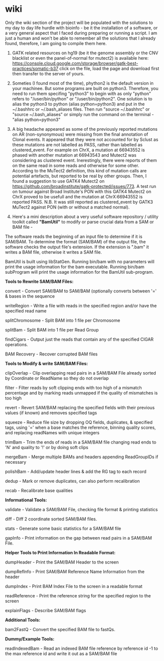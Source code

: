 # wiki
Only the wiki section of the project will be populated with the solutions to my day to day life hurdle with bioinfo - be it the installation of a software, or a very general aspect that I faced during preparing or running a script. I am just a human and won't be able to remember all the solutions that I already found, therefore, I am going to compile them here.


1. GATK related resources on hg19 (be it the genome assembly or the CNV blacklist or even the panel-of-normal for mutect2) is available here: https://console.cloud.google.com/storage/browser/gatk-best-practices/somatic-b37
click on the file, load the page and download first then transfer to the server of yours.

2. Someties (I found most of the time), phython2 is the default version in your machinee. But some programs are built on python3. Therefore, you need to run them specifing "python3" to begin with as only "python" refers to  "/user/bin/python" or "/user/bin/python2". One solution is to alias the python3 to python (alias python=python3) and put in the ~/.bashhrc or ~/.bash_aliases files. Then run "source  ~/.bashhrc" or "source ~/.bash_aliases"
or simply run the command on the terminal -
"alias python=python3"

3. A big headache appeared as some of the previously reported mutations on AR (non-synonymous) were missing from the final annotation of Clonal events. It appeared that they were not accounted for by Sclust as these mutations are not labelled as PASS, rather than labelled as clustered_event. For example on ChrX, a mutation at 66943552 is phased with another mutation at 66943543 and Mutect2 was considering as clustered event. Inerestingly, there were reports of them on the same read in some reads and otherwise for some other. According to the MuTect2 definition, this kind of mutation calls are potential artefacts, but reported to be real by other groups. Then, I found a suggestion to use GATK4 Mutect2 on https://github.com/broadinstitute/gatk-protected/issues/773. A test run on tumour against Broad Institute's PON with this GATK4 Mutect2 on ChrX proved to be usefull and the mutation at ChrX:66943552 is reported PASS.
N.B. It was still reported as clustered_event by GATK3 MuTect2 against PON (with or without a matched normal).

4. Here's a mini description about a very useful software repository / utility toolkit called **"BamUtil"** to modify or parse crucial data from a SAM or BAM file -

The software reads the beginning of an input file to determine if it is SAM/BAM. To determine the format (SAM/BAM) of the output file, the software checks the output file's extension. If the extension is ".bam" it writes a BAM file, otherwise it writes a SAM file.

BamUtil is built using libStatGen. Running bin/bam with no parameters will print the usage information for the bam executable. Running bin/bam subProgram will print the usage information for the BamUtil sub-program.

**Tools to Rewrite SAM/BAM Files:**

convert - Convert SAM/BAM to SAM/BAM (optionally converts between '=' & bases in the sequence

writeRegion - Write a file with reads in the specified region and/or have the specified read name

splitChromosome - Split BAM into 1 file per Chromosome

splitBam - Split BAM into 1 file per Read Group

findCigars - Output just the reads that contain any of the specified CIGAR operations.

BAM Recovery - Recover corrupted BAM files

**Tools to Modify & write SAM/BAM Files:**

clipOverlap - Clip overlapping read pairs in a SAM/BAM File already sorted by Coordinate or ReadName so they do not overlap

filter - Filter reads by soft clipping ends with too high of a mismatch percentage and by marking reads unmapped if the quality of mismatches is too high

revert - Revert SAM/BAM replacing the specified fields with their previous values (if known) and removes specified tags

squeeze - Reduce file size by dropping OQ fields, duplicates, & specified tags, using '=' when a base matches the reference, binning quality scores, and replacing readNames with unique integers

trimBam - Trim the ends of reads in a SAM/BAM file changing read ends to 'N' and quality to '!' or by doing soft clips

mergeBam - Merge multiple BAMs and headers appending ReadGroupIDs if necessary

polishBam - Add/update header lines & add the RG tag to each record

dedup - Mark or remove duplicates, can also perform recalibration

recab - Recalibrate base qualities

**Informational Tools:**

validate - Validate a SAM/BAM File, checking file format & printing statistics

diff - Diff 2 coordinate sorted SAM/BAM files.

stats - Generate some basic statistics for a SAM/BAM file

gapInfo - Print information on the gap between read pairs in a SAM/BAM File.

**Helper Tools to Print Information In Readable Format:**

dumpHeader - Print the SAM/BAM Header to the screen

dumpRefInfo - Print SAM/BAM Reference Name Information from the header

dumpIndex - Print BAM Index File to the screen in a readable format

readReference - Print the reference string for the specified region to the screen

explainFlags - Describe SAM/BAM flags

**Additional Tools:**

bam2FastQ - Convert the specified BAM file to fastQs.

**Dummy/Example Tools:**

readIndexedBam - Read an indexed BAM file reference by reference id -1 to the max reference id and write it out as a SAM/BAM file
